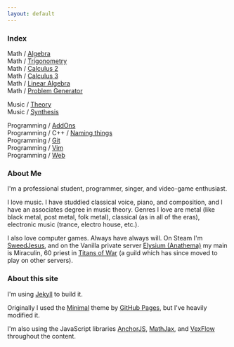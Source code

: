 ```yaml
---
layout: default
---
```


### Index

Math / [Algebra](pages/math/algebra)  
Math / [Trigonometry](pages/math/trigonometry)  
Math / [Calculus 2](pages/math/calc-2)  
Math / [Calculus 3](pages/math/calc-3)  
Math / [Linear Algebra](pages/math/linear-algebra)  
Math / [Problem Generator](problem-generator)  

Music / [Theory](pages/music/theory)  
Music / [Synthesis](pages/music/synthesis)  

Programming / [AddOns](pages/programming/addons)  
Programming / C++ / [Naming things](pages/programming/cpp/naming-things)  
Programming / [Git](pages/programming/git)  
Programming / [Vim](pages/programming/vim)  
Programming / [Web](pages/programming/web)  

### About Me

I'm a professional student, programmer, singer, and video-game enthusiast.

I love music. I have studdied classical voice, piano, and composition, and I
have an associates degree in music theory. Genres I love are metal (like black
metal, post metal, folk metal), classical (as in all of the eras), electronic
music (trance, electro house, etc.).

I also love computer games. Always have always will. On Steam I'm
[SweedJesus][steam], and on the Vanilla private server [Elysium
(Anathema)][elysium] my main is Miraculin, 60 priest in [Titans of War][tow] (a
guild which has since moved to play on other servers).

[elysium]: https://elysium-project.org
[tow]: http://titansofwar.org
[steam]: https://steamcommunity.com/id/SweedJesus

### About this site

I'm using [Jekyll][jekyll] to build it.

Originally I used the [Minimal][minimal] theme by [GitHub Pages][github-pages],
but I've heavily modified it.

I'm also using the JavaScript libraries [AnchorJS][anchorjs],
[MathJax][mathjax], and [VexFlow][vexflow] throughout the content.

[jekyll]: https://jekyllrb.com
[github-pages]: https://pages.github.com
[minimal]: https://pages-themes.github.io/minimal
[anchorjs]: https://bryanbraun.com/anchorjs
[mathjax]: https://mathjax.org
[vexflow]: http://vexflow.com

